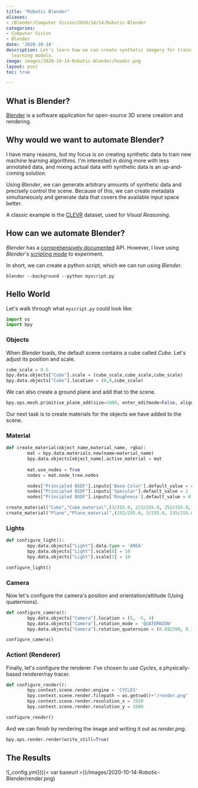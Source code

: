 ```yaml
---
title: "Robotic Blender"
aliases:
- /Blender/Computer Vision/2020/10/14/Robotic-Blender
categories:
- Computer Vision
- Blender
date: '2020-10-14'
description: Let's learn how we can create synthetic imagery for training machine
  learning models.
image: images/2020-10-14-Robotic-Blender/header.png
layout: post
toc: true

---
```


What is Blender?
-------------

[Blender](https://www.blender.org/) is a software application for open-source 3D scene creation and rendering. 

Why would we want to automate Blender?
-------------
I have many reasons, but my focus is on creating synthetic data to train new machine learning algorithms. I'm interested in doing more with less annotated data, and mixing actual data with synthetic data is an up-and-coming solution. 

Using *Blender*, we can generate arbitrary amounts of synthetic data and precisely control the scene. Because of this, we can create metadata simultaneously and generate data that covers the available input space better. 

A classic example is the [CLEVR](https://github.com/facebookresearch/clevr-dataset-gen) dataset, used for *Visual Reasoning*.

How can we automate Blender?
-------------
*Blender* has a [comprehensively documented](https://docs.blender.org/api/current/index.html) API. However, I love using *Blender*'s [scripting mode](https://www.youtube.com/watch?v=5e56gdHZtB0) to experiment.

In short, we can create a python script, which we can run using *Blender*.

`blender --background --python myscript.py`

Hello World 
-------------

Let's walk through what `myscript.py` 
could look like:

```python
import os
import bpy
```

### Objects

When *Blender* loads, the default scene contains a cube called *Cube*. 
Let's adjust its position and scale.

```python 
cube_scale = 0.5
bpy.data.objects["Cube"].scale = (cube_scale,cube_scale,cube_scale)
bpy.data.objects["Cube"].location = (0,0,cube_scale)
```

We can also create a ground plane and add that to the scene.
```python 
bpy.ops.mesh.primitive_plane_add(size=1000, enter_editmode=False, align='WORLD', location=(0, 0, 0), scale=(1, 1, 1))
```


Our next task is to create materials for the objects we have added to the scene. 

### Material

```python
def create_material(object_name,material_name, rgba):
        mat = bpy.data.materials.new(name=material_name)
        bpy.data.objects[object_name].active_material = mat
        
        mat.use_nodes = True
        nodes = mat.node_tree.nodes

        nodes["Principled BSDF"].inputs['Base Color'].default_value = rgba
        nodes["Principled BSDF"].inputs['Specular'].default_value = 1
        nodes["Principled BSDF"].inputs['Roughness'].default_value = 0.1

```

```python 
create_material("Cube","Cube_material",(3/255.0, 223/255.0, 252/255.0,1))
create_material("Plane","Plane_material",(252/255.0, 3/255.0, 235/255.0,1))
```


### Lights

```python
def configure_light():
        bpy.data.objects["Light"].data.type = 'AREA'
        bpy.data.objects["Light"].scale[0] = 10
        bpy.data.objects["Light"].scale[1] = 10

configure_light()
```

### Camera

Now let's configure the camera's position and orientation/attitude (Using quaternions).

```python
def configure_camera():
        bpy.data.objects["Camera"].location = (5, -5, 4)
        bpy.data.objects["Camera"].rotation_mode = 'QUATERNION'
        bpy.data.objects["Camera"].rotation_quaternion = (0.892399, 0.369644, 0.099046, 0.239118_

configure_camera()
```


### Action! (Renderer)

Finally, let's configure the renderer. I've chosen to use *Cycles*, a physically-based renderer/ray tracer.

```python 
def configure_render():
        bpy.context.scene.render.engine = 'CYCLES'
        bpy.context.scene.render.filepath = os.getcwd()+"/render.png"
        bpy.context.scene.render.resolution_x = 1920
        bpy.context.scene.render.resolution_y = 1080

configure_render()
```

And we can finish by rendering the image and writing it out as *render.png*.

```python 
bpy.ops.render.render(write_still=True)
```


The Results
-------------

![_config.yml]({{< var baseurl >}}/images/2020-10-14-Robotic-Blender/render.png)



